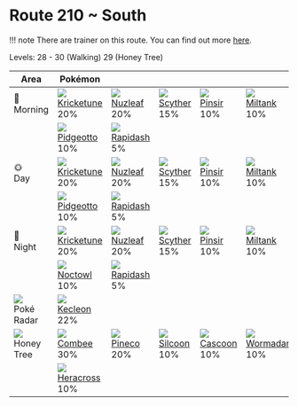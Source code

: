 # Route 210 ~ South

!!! note
    There are trainer on this route. You can find out more [here](../../trainer_pokemon/route_210__south/).

Levels: 28 - 30 (Walking) 29 (Honey Tree)

Area                           | Pokémon                           | &nbsp;                            | &nbsp;                            | &nbsp;                            | &nbsp;                            | &nbsp;
---                            | ---                               | ---                               | ---                               | ---                               | ---                               | ---
🌅<br>Morning                   | ![][402]<br> [Kricketune]<br> 20%| ![][274]<br> [Nuzleaf]<br> 20%   | ![][123]<br> [Scyther]<br> 15%   | ![][127]<br> [Pinsir]<br> 10%    | ![][241]<br> [Miltank]<br> 10%   | ![][128]<br> [Tauros]<br> 10%
&nbsp;                         | ![][017]<br> [Pidgeotto]<br> 10% | ![][078]<br> [Rapidash]<br> 5%
🌞<br>Day                       | ![][402]<br> [Kricketune]<br> 20%| ![][274]<br> [Nuzleaf]<br> 20%   | ![][123]<br> [Scyther]<br> 15%   | ![][127]<br> [Pinsir]<br> 10%    | ![][241]<br> [Miltank]<br> 10%   | ![][128]<br> [Tauros]<br> 10%
&nbsp;                         | ![][017]<br> [Pidgeotto]<br> 10% | ![][078]<br> [Rapidash]<br> 5%
🌙<br>Night                     | ![][402]<br> [Kricketune]<br> 20%| ![][274]<br> [Nuzleaf]<br> 20%   | ![][123]<br> [Scyther]<br> 15%   | ![][127]<br> [Pinsir]<br> 10%    | ![][241]<br> [Miltank]<br> 10%   | ![][128]<br> [Tauros]<br> 10%
&nbsp;                         | ![][164]<br> [Noctowl]<br> 10%   | ![][078]<br> [Rapidash]<br> 5%
![][poke-radar]<br> Poké Radar | ![][352]<br> [Kecleon]<br> 22%
![][honey]<br> Honey Tree      | ![][415]<br> [Combee]<br> 30%    | ![][204]<br> [Pineco]<br> 20%    | ![][266]<br> [Silcoon]<br> 10%   | ![][268]<br> [Cascoon]<br> 10%   | ![][413]<br> [Wormadam]<br> 10%  | ![][414]<br> [Mothim]<br> 10%
&nbsp;                         | ![][214]<br> [Heracross]<br> 10%


[Pidgeotto]: ../../pokemon_changes/017/
[Rapidash]: ../../pokemon_changes/078/
[Scyther]: ../../pokemon_changes/123/
[Pinsir]: ../../pokemon_changes/127/
[Tauros]: ../../pokemon_changes/128/
[Noctowl]: ../../pokemon_changes/164/
[Pineco]: ../../pokemon_changes/204/
[Heracross]: ../../pokemon_changes/214/
[Miltank]: ../../pokemon_changes/241/
[Silcoon]: ../../pokemon_changes/266/
[Cascoon]: ../../pokemon_changes/268/
[Nuzleaf]: ../../pokemon_changes/274/
[Kecleon]: ../../pokemon_changes/352/
[Kricketune]: ../../pokemon_changes/402/
[Wormadam]: ../../pokemon_changes/413/
[Mothim]: ../../pokemon_changes/414/
[Combee]: ../../pokemon_changes/415/
[honey]: ../img/items/honey.png
[poke-radar]: ../img/items/poke-radar.png
[017]: ../img/pokemon/017.png
[078]: ../img/pokemon/078.png
[123]: ../img/pokemon/123.png
[127]: ../img/pokemon/127.png
[128]: ../img/pokemon/128.png
[164]: ../img/pokemon/164.png
[204]: ../img/pokemon/204.png
[214]: ../img/pokemon/214.png
[241]: ../img/pokemon/241.png
[266]: ../img/pokemon/266.png
[268]: ../img/pokemon/268.png
[274]: ../img/pokemon/274.png
[352]: ../img/pokemon/352.png
[402]: ../img/pokemon/402.png
[413]: ../img/pokemon/413.png
[414]: ../img/pokemon/414.png
[415]: ../img/pokemon/415.png
